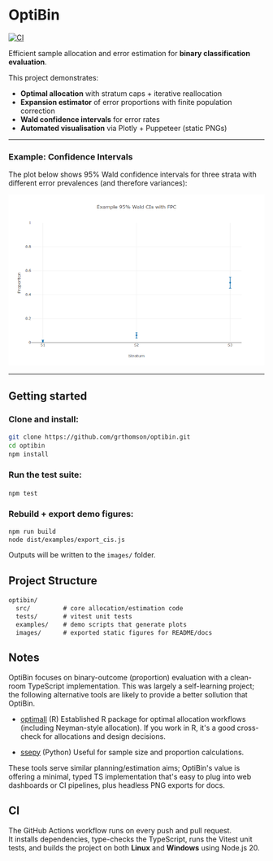 # OptiBin
[![CI](https://github.com/grthomson/optibin/actions/workflows/ci.yml/badge.svg)](https://github.com/grthomson/optibin/actions/workflows/ci.yml)

Efficient sample allocation and error estimation for **binary classification evaluation**.

This project demonstrates:

- **Optimal allocation** with stratum caps + iterative reallocation
- **Expansion estimator** of error proportions with finite population correction
- **Wald confidence intervals** for error rates
- **Automated visualisation** via Plotly + Puppeteer (static PNGs)

---

### Example: Confidence Intervals

The plot below shows 95% Wald confidence intervals for three strata with different error prevalences (and therefore variances):

![Example confidence intervals](images/cis_example.png)

---

## Getting started

### Clone and install:

```bash
git clone https://github.com/grthomson/optibin.git
cd optibin
npm install
```

### Run the test suite:

```npm test```

### Rebuild + export demo figures:

```
npm run build
node dist/examples/export_cis.js
```

Outputs will be written to the ```images/``` folder.

## Project Structure

```
optibin/
  src/         # core allocation/estimation code
  tests/       # vitest unit tests
  examples/    # demo scripts that generate plots
  images/      # exported static figures for README/docs
```

## Notes

OptiBin focuses on binary-outcome (proportion) evaluation with a clean-room TypeScript implementation. This was largely a self-learning project; the following alternative tools are likely to provide a better sollution that OptiBin.

- [optimall](https://cran.r-project.org/web/packages/optimall/index.html) (R)
Established R package for optimal allocation workflows (including Neyman-style allocation). If you work in R, it's a good cross-check for allocations and design decisions.

- [ssepy](https://github.com/amazon-science/ssepy) (Python)
Useful for sample size and proportion calculations.

These tools serve similar planning/estimation aims; OptiBin's value is offering a minimal, typed TS implementation that's easy to plug into web dashboards or CI pipelines, plus headless PNG exports for docs.

## CI

The GitHub Actions workflow runs on every push and pull request.  
It installs dependencies, type-checks the TypeScript, runs the Vitest unit tests, and builds the project on both **Linux** and **Windows** using Node.js 20.